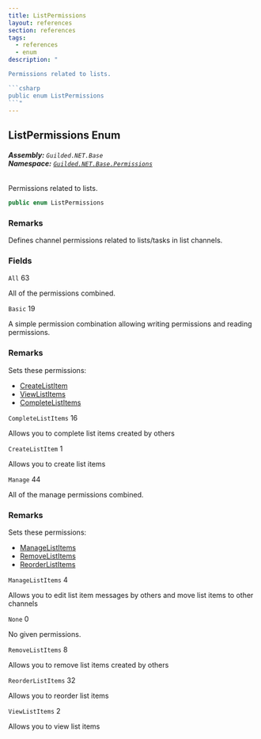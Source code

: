 ```yaml
---
title: ListPermissions
layout: references
section: references
tags:
  - references
  - enum
description: "

Permissions related to lists.

```csharp
public enum ListPermissions
```"
---
```


## ListPermissions Enum
###### **Assembly:** `Guilded.NET.Base`<br/>**Namespace:** [`Guilded.NET.Base.Permissions`](Guilded.NET.Base.Permissions 'Guilded.NET.Base.Permissions')

Permissions related to lists.

```csharp
public enum ListPermissions
```

### Remarks
  
Defines channel permissions related to lists/tasks in list channels.
### Fields

<a name='Guilded.NET.Base.Permissions.ListPermissions.All'></a>

`All` 63

All of the permissions combined.

<a name='Guilded.NET.Base.Permissions.ListPermissions.Basic'></a>

`Basic` 19

A simple permission combination allowing writing permissions and reading permissions.

### Remarks
  
Sets these permissions:  
- [CreateListItem](ListPermissions#Guilded.NET.Base.Permissions.ListPermissions.CreateListItem 'Guilded.NET.Base.Permissions.ListPermissions.CreateListItem')  
- [ViewListItems](ListPermissions#Guilded.NET.Base.Permissions.ListPermissions.ViewListItems 'Guilded.NET.Base.Permissions.ListPermissions.ViewListItems')  
- [CompleteListItems](ListPermissions#Guilded.NET.Base.Permissions.ListPermissions.CompleteListItems 'Guilded.NET.Base.Permissions.ListPermissions.CompleteListItems')

<a name='Guilded.NET.Base.Permissions.ListPermissions.CompleteListItems'></a>

`CompleteListItems` 16

Allows you to complete list items created by others

<a name='Guilded.NET.Base.Permissions.ListPermissions.CreateListItem'></a>

`CreateListItem` 1

Allows you to create list items

<a name='Guilded.NET.Base.Permissions.ListPermissions.Manage'></a>

`Manage` 44

All of the manage permissions combined.

### Remarks
  
Sets these permissions:  
- [ManageListItems](ListPermissions#Guilded.NET.Base.Permissions.ListPermissions.ManageListItems 'Guilded.NET.Base.Permissions.ListPermissions.ManageListItems')  
- [RemoveListItems](ListPermissions#Guilded.NET.Base.Permissions.ListPermissions.RemoveListItems 'Guilded.NET.Base.Permissions.ListPermissions.RemoveListItems')  
- [ReorderListItems](ListPermissions#Guilded.NET.Base.Permissions.ListPermissions.ReorderListItems 'Guilded.NET.Base.Permissions.ListPermissions.ReorderListItems')

<a name='Guilded.NET.Base.Permissions.ListPermissions.ManageListItems'></a>

`ManageListItems` 4

Allows you to edit list item messages by others and move list items to other channels

<a name='Guilded.NET.Base.Permissions.ListPermissions.None'></a>

`None` 0

No given permissions.

<a name='Guilded.NET.Base.Permissions.ListPermissions.RemoveListItems'></a>

`RemoveListItems` 8

Allows you to remove list items created by others

<a name='Guilded.NET.Base.Permissions.ListPermissions.ReorderListItems'></a>

`ReorderListItems` 32

Allows you to reorder list items

<a name='Guilded.NET.Base.Permissions.ListPermissions.ViewListItems'></a>

`ViewListItems` 2

Allows you to view list items